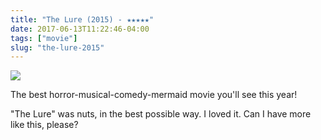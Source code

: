 ```yaml
---
title: "The Lure (2015) - ★★★★★"
date: 2017-06-13T11:22:46-04:00
tags: ["movie"]
slug: "the-lure-2015"
---
```


![](/img/2017/the-lure.jpg)

The best horror-musical-comedy-mermaid movie you'll see this year!

"The Lure" was nuts, in the best possible way. I loved it. Can I have more like this, please?
